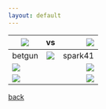 ```yaml
---
layout: default
---
```


| ![](http://cdn-frm-eu.wargaming.net/wot/eu//profile/30/58/86/photo-532865830-5df1a225.jpg) | vs | ![](http://cdn-frm-eu.wargaming.net/wot/eu//profile/43/77/35/photo-545357743-5c5ccfc4.jpg) |
| ------------- | :-------------: | -----: |
| betgun  | ![](https://i.imgur.com/djfXxrG.png) | spark41 |
| ![](https://static.wows-numbers.com/wot/532865830.png) |  | ![](https://static.wows-numbers.com/wot/545357743.png) |
| ![](http://wotlabs.net/sig_dark/eu/betgun/signature.png) |  | ![](http://wotlabs.net/sig_dark/eu/spark41/signature.png) |

[back](./)
